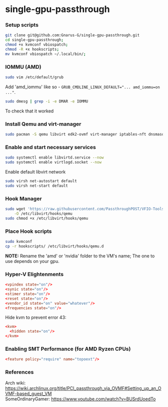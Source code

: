 # single-gpu-passthrough

### Setup scripts

```sh
git clone git@github.com:Gnarus-G/single-gpu-passthrough.git
cd single-gpu-passthrough;
chmod +x kvmconf vbiospatch;
chmod -R +x hookscripts;
mv kvmconf vbiospatch ~/.local/bin/;
```

### IOMMU (AMD)

```bash
sudo vim /etc/default/grub
```
Add 'amd_iommu' like so - `GRUB_CMDLINE_LINUX_DEFAULT="... amd_iommu=on ..."`.  

```sh
sudo dmesg | grep -i -e DMAR -e IOMMU
```
To check that it worked

### Install Qemu and virt-manager
```sh
sudo pacman -S qemu libvirt edk2-ovmf virt-manager iptables-nft dnsmasq
```

### Enable and start necessary services
```sh
sudo systemctl enable libvirtd.service --now
sudo systemctl enable virtlogd.socket --now
```
Enable default libvirt network
```sh
sudo virsh net-autostart default
sudo virsh net-start default
```
### Hook Manager

```bash
sudo wget 'https://raw.githubusercontent.com/PassthroughPOST/VFIO-Tools/master/libvirt_hooks/qemu' \
    -O /etc/libvirt/hooks/qemu
sudo chmod +x /etc/libvirt/hooks/qemu
```

### Place Hook scripts

```bash
sudo kvmconf
cp -r hookscripts/ /etc/libvirt/hooks/qemu.d
```

**NOTE:** Rename the 'amd' or 'nvidia' folder to the VM's name;
The one to use depends on your gpu.

### Hyper-V Elightenments

```conf
<vpindex state="on"/>
<synic state="on"/>
<stimer state="on"/>
<reset state="on"/>
<vendor_id state="on" value="whatever"/>
<frequencies state="on"/>
```
Hide kvm to prevent error 43:
```conf
<kvm>
  <hidden state="on"/>
</kvm>
```

### Enabling SMT Performance (for AMD Ryzen CPUs)

```conf
<feature policy="require" name="topoext"/>
```
### References
Arch wiki: https://wiki.archlinux.org/title/PCI_passthrough_via_OVMF#Setting_up_an_OVMF-based_guest_VM  
SomeOrdinaryGamer: https://www.youtube.com/watch?v=BUSrdUoedTo
